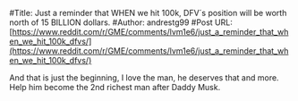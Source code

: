 #Title: Just a reminder that WHEN we hit 100k, DFV´s position will be worth north of 15 BILLION dollars.
#Author: andrestg99
#Post URL: [https://www.reddit.com/r/GME/comments/lvm1e6/just_a_reminder_that_when_we_hit_100k_dfvs/](https://www.reddit.com/r/GME/comments/lvm1e6/just_a_reminder_that_when_we_hit_100k_dfvs/)


And that is just the beginning, I love the man, he deserves that and more. Help him become the 2nd richest man after Daddy Musk.
